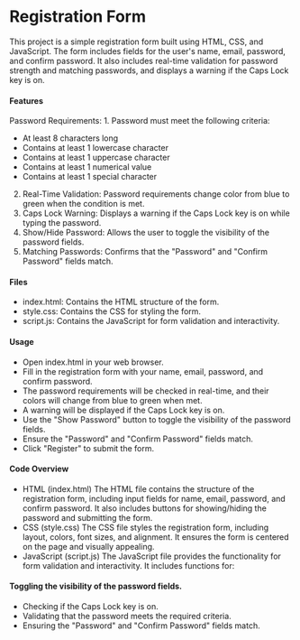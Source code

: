 # Registration Form
This project is a simple registration form built using HTML, CSS, and JavaScript. The form includes fields for the user's name, email, password, and confirm password. It also includes real-time validation for password strength and matching passwords, and displays a warning if the Caps Lock key is on.

#### Features
Password Requirements: 1. Password must meet the following criteria:
  - At least 8 characters long
  - Contains at least 1 lowercase character
  - Contains at least 1 uppercase character
  - Contains at least 1 numerical value
  - Contains at least 1 special character
2. Real-Time Validation: Password requirements change color from blue to green when the condition is met.
3. Caps Lock Warning: Displays a warning if the Caps Lock key is on while typing the password.
4. Show/Hide Password: Allows the user to toggle the visibility of the password fields.
5. Matching Passwords: Confirms that the "Password" and "Confirm Password" fields match.

#### Files
- index.html: Contains the HTML structure of the form.
- style.css: Contains the CSS for styling the form.
- script.js: Contains the JavaScript for form validation and interactivity.

#### Usage
- Open index.html in your web browser.
- Fill in the registration form with your name, email, password, and confirm password.
- The password requirements will be checked in real-time, and their colors will change from blue to green when met.
- A warning will be displayed if the Caps Lock key is on.
- Use the "Show Password" button to toggle the visibility of the password fields.
- Ensure the "Password" and "Confirm Password" fields match.
- Click "Register" to submit the form.

#### Code Overview
- HTML (index.html)
The HTML file contains the structure of the registration form, including input fields for name, email, password, and confirm password. It also includes buttons for showing/hiding the password and submitting the form.
- CSS (style.css)
The CSS file styles the registration form, including layout, colors, font sizes, and alignment. It ensures the form is centered on the page and visually appealing.
- JavaScript (script.js)
The JavaScript file provides the functionality for form validation and interactivity. It includes functions for:

#### Toggling the visibility of the password fields.
- Checking if the Caps Lock key is on.
- Validating that the password meets the required criteria.
- Ensuring the "Password" and "Confirm Password" fields match.
